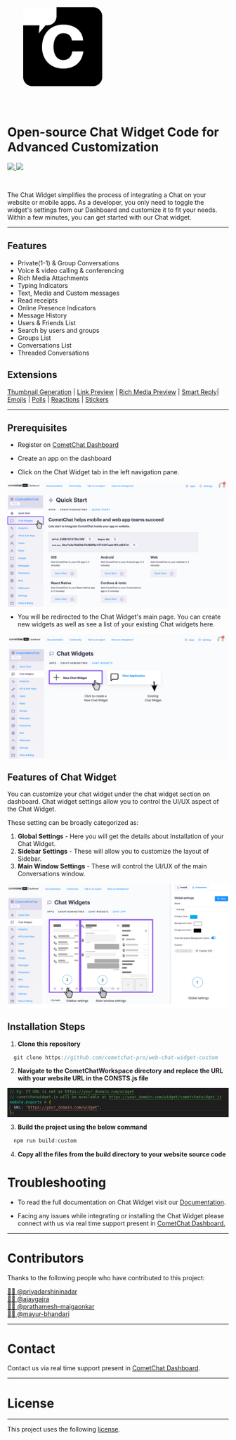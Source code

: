 <div style="width:100%">
    <div style="width:50%;">
        <div align="center">
        <img align="center" width="180" height="180" alt="CometChat" src="./Screenshots/logo.png">    
        </div>    
    </div>    
</div>

<br/><br/>

# Open-source Chat Widget Code for Advanced Customization

<p align="left">
  <a href="https://github.com/cometchat-pro/web-chat-widget-custom/releases/" alt="Releases">
    <img src="https://img.shields.io/github/v/release/cometchat-pro/web-chat-widget-custom" />
  </a>
  <a href="https://twitter.com/CometChat">
    <img src="https://img.shields.io/twitter/follow/CometChat?label=CometChat&style=social" />
  </a>
</p>

</br>

The Chat Widget simplifies the process of integrating a Chat on your website or mobile apps.
As a developer, you only need to toggle the widget's settings from our Dashboard and customize it to fit your needs. Within a few minutes, you can get started with our Chat widget.

---
## Features
- Private(1-1) & Group Conversations
- Voice & video calling & conferencing
- Rich Media Attachments
- Typing Indicators
- Text, Media and Custom messages
- Read receipts
- Online Presence Indicators
- Message History
- Users & Friends List
- Search by users and groups
- Groups List
- Conversations List
- Threaded Conversations

## Extensions

 [Thumbnail Generation](https://prodocs.cometchat.com/docs/extensions-thumbnail-generation) | [Link Preview](https://prodocs.cometchat.com/docs/extensions-link-preview) | [Rich Media Preview](https://prodocs.cometchat.com/docs/extensions-rich-media-preview) | [Smart Reply](https://prodocs.cometchat.com/docs/extensions-smart-reply)| [Emojis](https://prodocs.cometchat.com/docs/extensions-emojis) | [Polls](https://prodocs.cometchat.com/docs/extensions-polls) | [Reactions](https://prodocs.cometchat.com/docs/extensions-reactions) | [Stickers](https://prodocs.cometchat.com/docs/extensions-stickers)

  ---

## Prerequisites


- Register on [CometChat Dashboard](https://app.cometchat.com/signup)

- Create an app on the dashboard

- Click on the Chat Widget tab in the left navigation pane.

<img align="center" width="auto" height="auto" src="./Screenshots/chatwidget.png" /><br/>

- You will be redirected to the Chat Widget's main page.  You can create new widgets as well as see a list of your existing Chat widgets here.

<img align="center" width="auto" height="auto" src="./Screenshots/newchatwidget.png" /><br/>


## Features of Chat Widget 

You can customize your chat widget under the chat widget section on dashboard.
Chat widget settings allow you to control the UI/UX aspect of the Chat Widget.

These setting can be broadly categorized as:
1. **Global Settings** - Here you will get the details about Installation of your Chat Widget.
2. **Sidebar Settings** - These will allow you to customize the layout of Sidebar.
3. **Main Window Settings** - These will control the UI/UX of the main Conversations window.

<img align="center" width="auto" height="auto" src="./Screenshots/chatwidgetsettings.png" /><br/>

## Installation Steps

1. **Clone this repository**

```javascript
  git clone https://github.com/cometchat-pro/web-chat-widget-custom
```

2. **Navigate to the CometChatWorkspace directory and replace the URL with your website URL in the CONSTS.js file**

<img align="center" width="auto" height="auto" src="./Screenshots/constants.png" />


3. **Build the project using the below command**

```javascript
  npm run build:custom
```

4. **Copy all the files from the build directory to your website source code**


# Troubleshooting

- To read the full documentation on Chat Widget visit our [Documentation](https://prodocs.cometchat.com/docs/chat-widget).

- Facing any issues while integrating or installing the Chat Widget please connect with us via real time support present in <a href="https://app.cometchat.com/" target="_blank">CometChat Dashboard.</a>

---

# Contributors

Thanks to the following people who have contributed to this project:

[👨‍💻 @priyadarshininadar](https://github.com/priyadarshininadar) <br>
[👨‍💻 @ajaygajra](https://github.com/ajaygajra) <br>
[👨‍💻 @prathamesh-majgaonkar](https://github.com/prathamesh-majgaonkar) <br>
[👨‍💻 @mayur-bhandari](https://github.com/mayur-bhandari)


---

# Contact

Contact us via real time support present in [CometChat Dashboard](https://app.cometchat.com/).

---

# License

---

This project uses the following [license](https://github.com/cometchat-pro/web-chat-widget-custom/blob/master/LICENSE).